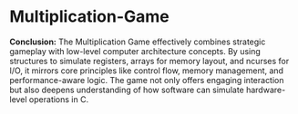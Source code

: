 # Multiplication-Game
**Conclusion:**
The Multiplication Game effectively combines strategic gameplay with low-level computer architecture concepts. By using structures to simulate registers, arrays for memory layout, and ncurses for I/O, it mirrors core principles like control flow, memory management, and performance-aware logic. The game not only offers engaging interaction but also deepens understanding of how software can simulate hardware-level operations in C.
